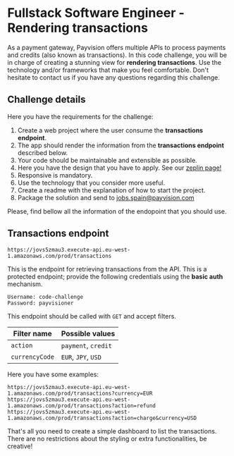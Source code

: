 # Fullstack Software Engineer - Rendering transactions

As a payment gateway, Payvision offers multiple APIs to process payments and credits (also known as transactions). In this code challenge, you will be in charge of creating a stunning view for **rendering transactions**. Use the technology and/or frameworks that make you feel comfortable. Don't hesitate to contact us if you have any questions regarding this challenge.

## Challenge details

Here you have the requirements for the challenge:
1. Create a web project where the user consume the **transactions endpoint**.
2. The app should render the information from the **transactions endpoint** described below.
3. Your code should be maintainable and extensible as possible.
4. Here you have the design that you have to apply. See our [zeplin page!](https://scene.zeplin.io/project/5aba58ec2ad5c9a98d97c76e)
5. Responsive is mandatory.
6. Use the technology that you consider more useful.
7. Create a readme with the explanation of how to start the project.
8. Package the solution and send to jobs.spain@payvision.com

Please, find bellow all the information of the endopoint that you should use.

## Transactions endpoint

```
https://jovs5zmau3.execute-api.eu-west-1.amazonaws.com/prod/transactions
```

This is the endpoint for retrieving transactions from the API. This is a protected endpoint; provide the following credentials using the **basic auth** mechanism.

```
Username: code-challenge
Password: payvisioner
```

This endpoint should be called with `GET` and accept filters.

| Filter name   |   Possible values |
| ---           |   ---             |
| `action`      | `payment`, `credit`
| `currencyCode` | `EUR`, `JPY`, `USD` |

Here you have some examples:
```
https://jovs5zmau3.execute-api.eu-west-1.amazonaws.com/prod/transactions?currency=EUR
https://jovs5zmau3.execute-api.eu-west-1.amazonaws.com/prod/transactions?action=refund
https://jovs5zmau3.execute-api.eu-west-1.amazonaws.com/prod/transactions?action=charge&currency=USD
```

That's all you need to create a simple dashboard to list the transactions. There are no restrictions about the styling or extra functionalities, be creative!
